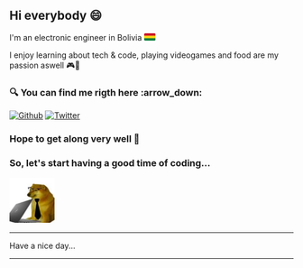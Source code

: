 ## Hi everybody 😄

I'm an electronic engineer in Bolivia <img src="img/pngwing.com.png" width="20"/> 

I enjoy learning about tech & code, playing videogames and food are my passion aswell :video_game::poultry_leg:


<h3>🔍 You can find me rigth here :arrow_down: </h3>
<p><a href="https://github.com/alvarolimachi" target="_blank"><img alt="Github" src="https://img.shields.io/badge/GitHub-%2312100E.svg?&style=for-the-badge&logo=Github&logoColor=white" /></a> <a href="https://twitter.com/Bryan_Limachi" target="_blank"><img alt="Twitter" src="https://img.shields.io/badge/twitter-%231DA1F2.svg?&style=for-the-badge&logo=twitter&logoColor=white" /></a>
</p>

### Hope to get along very well :beers:

### So, let's start having a good time of coding...

  <img src="img/cheems laptop 2.jpg" width="80"/> 


-----

Have a nice day...

-----

